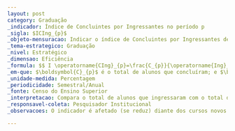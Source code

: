 ```yaml
---
layout: post
category: Graduação
_indicador: Índice de Concluintes por Ingressantes no período p
_sigla: $ICIng_{p}$
_objeto-mensuracao: Indicar o índice de Concluintes por Ingressantes de todos os cursos (incluindo, também, os cursos que ainda não começaram a diplomar) da IFES
_tema-estrategico: Graduação
_nivel: Estratégico
_dimensao: Eficiência
_formula: $$ I \operatorname{CIng}_{p}=\frac{C_{p}}{\operatorname{Ing}_{p}} \times 100 $$
_em-que: $\boldsymbol{C}_{p}$ é o total de alunos que concluíram; e $\boldsymbol{I n g}_{p}$ a quantidade de alunos que ingressaram em todos os cursos da IFES no período $\boldsymbol{p}$.
_unidade-medida: Percentagem
_periodicidade: Semestral/Anual
_fonte: Censo do Ensino Superior
_interpretacao: Compara o total de alunos que ingressaram com o total de alunos que se diplomaram
_responsavel-coleta: Pesquisador Institucional
_observacoes: O indicador é afetado (se reduz) diante dos cursos novos

---
```

